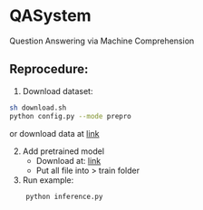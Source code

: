 # QASystem
Question Answering via Machine Comprehension

## Reprocedure:
1. Download dataset:
```bash
sh download.sh
python config.py --mode prepro
```
or download data at [link](https://drive.google.com/open?id=1KUeuSh8U9ZWzHtf3OWIP14XNc6XEcEPb)

2. Add pretrained model
    * Download at: [link](https://drive.google.com/open?id=1n0Dau7nVMaAXU6Sg3n-BIa6dmcGGN4rh)
    * Put all file into > train folder
3. Run example:
```
    python inference.py
```
